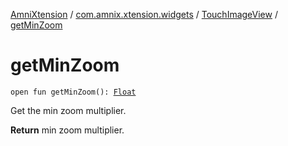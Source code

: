 [AmniXtension](../../index.md) / [com.amnix.xtension.widgets](../index.md) / [TouchImageView](index.md) / [getMinZoom](./get-min-zoom.md)

# getMinZoom

`open fun getMinZoom(): `[`Float`](https://kotlinlang.org/api/latest/jvm/stdlib/kotlin/-float/index.html)

Get the min zoom multiplier.

**Return**
min zoom multiplier.

